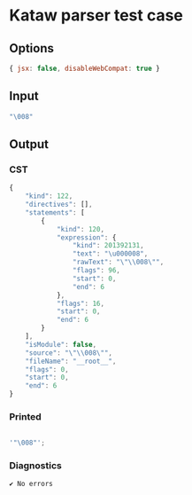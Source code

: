 # Kataw parser test case

## Options

`````js
{ jsx: false, disableWebCompat: true }
`````

## Input

`````js
"\008"
`````

## Output

### CST

```javascript
{
    "kind": 122,
    "directives": [],
    "statements": [
        {
            "kind": 120,
            "expression": {
                "kind": 201392131,
                "text": "\u000008",
                "rawText": "\"\\008\"",
                "flags": 96,
                "start": 0,
                "end": 6
            },
            "flags": 16,
            "start": 0,
            "end": 6
        }
    ],
    "isModule": false,
    "source": "\"\\008\"",
    "fileName": "__root__",
    "flags": 0,
    "start": 0,
    "end": 6
}
```

### Printed

```javascript

'"\008"';

```

### Diagnostics

```javascript
✔ No errors
```


